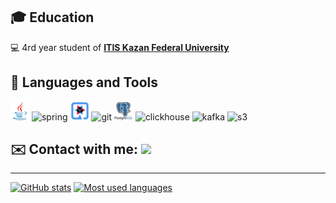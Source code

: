 ## :mortar_board: Education
:computer: 4rd year student of **[ITIS Kazan Federal University](https://kpfu.ru/itis/)**

## :runner: Languages and Tools
<span>
    <img src="https://raw.githubusercontent.com/devicons/devicon/master/icons/java/java-original.svg" alt="java" height="30"/>
    <img src="https://www.vectorlogo.zone/logos/springio/springio-icon.svg" alt="spring" height="30"/>
    <img src="https://raw.githubusercontent.com/devicons/devicon/master/icons/quarkus/quarkus-original.svg" alt="quarkus" height="30"/>
    <img src="https://www.vectorlogo.zone/logos/git-scm/git-scm-icon.svg" alt="git" height="30"/>
    <img src="https://raw.githubusercontent.com/devicons/devicon/master/icons/postgresql/postgresql-original-wordmark.svg" alt="postgresql" height="30"/>
    <img src="https://raw.githubusercontent.com/detain/svg-logos/master/svg/c/clickhouse.svg" alt="clickhouse" height="30"/>
    <img src="https://www.vectorlogo.zone/logos/apache_kafka/apache_kafka-ar21.svg" alt="kafka" height="30"/>
    <img src="https://www.vectorlogo.zone/logos/amazon_aws/amazon_aws-icon.svg" alt="s3" height="30"/>
</span>

## :envelope: Contact with me: <a href="https://t.me/Elinaa_19"><img src='https://www.vectorlogo.zone/logos/telegram/telegram-icon.svg' height=25></a>
---
[![GitHub stats](https://github-readme-stats.vercel.app/api?username=Elina-19&count_private=true&show_icons=true&theme=dark&card_width=430)](https://github.com/anuraghazra/github-readme-stats) [![Most used languages](https://github-readme-stats.vercel.app/api/top-langs/?username=Elina-19&langs_count=8&theme=dark&layout=compact&exclude_repo=information-searching&card_width=330)](https://github.com/anuraghazra/github-readme-stats)
